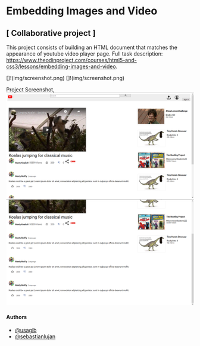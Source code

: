 # Embedding Images and Video


## [ Collaborative project ]

This project consists of building an HTML document that matches the appearance of youtube video player page.
Full task description: https://www.theodinproject.com/courses/html5-and-css3/lessons/embedding-images-and-video.

[]!(img/screenshot.png)
[]!(img/screenshot.png)


Project Screenshot,
![alt text][screens]
![alt text][screens1]

[screens]: img/screenshot.png "We did it again! 🚀"
[screens1]: img/screenshot1.png "We did it again! 🚀"

#### Authors 
* [ @usagib ](https://github.com/Usagib)
* [ @sebastianlujan ](https://github.com/sebastianlujan)